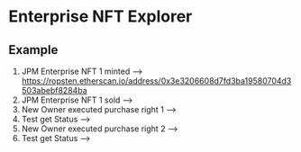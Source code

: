 # Enterprise NFT Explorer

## Example
1. JPM Enterprise NFT 1 minted --> https://ropsten.etherscan.io/address/0x3e3206608d7fd3ba19580704d3503abebf8284ba 
2. JPM Enterprise NFT 1 sold --> 
3. New Owner executed purchase right 1 -->
4. Test get Status --> 
5. New Owner executed purchase right 2 -->
6. Test get Status --> 

